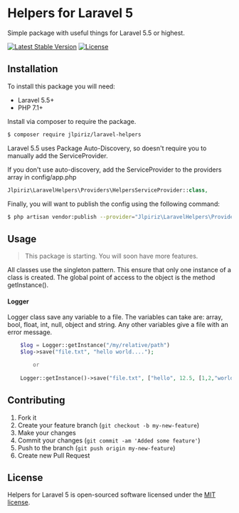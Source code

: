 # Helpers for Laravel 5

Simple package with useful things for Laravel 5.5 or highest.

[![Latest Stable Version](https://poser.pugx.org/jlpiriz/laravel-helpers/v/stable?format=flat-square)](https://packagist.org/packages/jlpiriz/laravel-helpers)
[![License](https://poser.pugx.org/jlpiriz/laravel-helpers/license?format=flat-square)](https://packagist.org/packages/jlpiriz/laravel-helpers)

## Installation

To install this package you will need:

* Laravel 5.5+
* PHP 7.1+

Install via composer to require the package.

```bash
$ composer require jlpiriz/laravel-helpers
```
    
Laravel 5.5 uses Package Auto-Discovery, so doesn't require you to manually add the ServiceProvider.

If you don't use auto-discovery, add the ServiceProvider to the providers array in config/app.php

```php
Jlpiriz\LaravelHelpers\Providers\HelpersServiceProvider::class,
```

Finally, you will want to publish the config using the following command:

```bash
$ php artisan vendor:publish --provider="Jlpiriz\LaravelHelpers\Providers\HelpersServiceProvider"
```

## Usage

> This package is starting. You will soon have more features.

All classes use the singleton pattern. This ensure that only one instance of a class is created. The global point of access to the object is the method getInstance().

#### Logger

Logger class save any variable to a file. The variables can take are: array, bool, float, int, null, object and string. Any other variables give a file with an error message.

```php
	$log = Logger::getInstance("/my/relative/path")
	$log->save("file.txt", "hello world....");

        or 
        
	Logger::getInstance()->save("file.txt", ["hello", 12.5, [1,2,"world",4,5] ]);
```

## Contributing

1. Fork it
2. Create your feature branch (`git checkout -b my-new-feature`)
3. Make your changes
4. Commit your changes (`git commit -am 'Added some feature'`)
5. Push to the branch (`git push origin my-new-feature`)
6. Create new Pull Request

## License

Helpers for Laravel 5 is open-sourced software licensed under the [MIT license](http://opensource.org/licenses/MIT).
